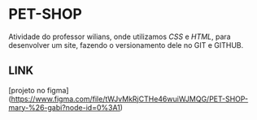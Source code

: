 # PET-SHOP
 Atividade do professor wilians, onde utilizamos *CSS* e *HTML*, para desenvolver um site, fazendo o versionamento dele no GIT e GITHUB.
## LINK  
[projeto no figma] (https://www.figma.com/file/tWJvMkRjCTHe46wuiWJMQG/PET-SHOP-mary-%26-gabi?node-id=0%3A1)
